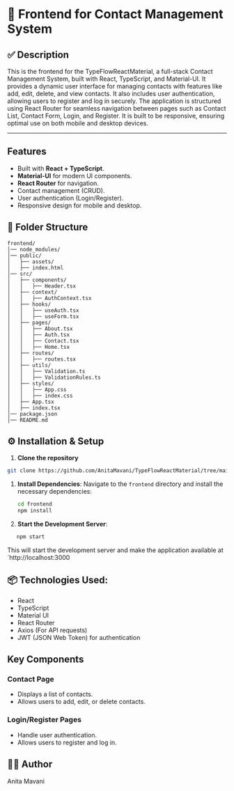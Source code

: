 # 📂 Frontend for Contact Management System

## ✅ Description

This is the frontend for the TypeFlowReactMaterial, a full-stack Contact Management System, built with React, TypeScript, and Material-UI. It provides a dynamic user interface for managing contacts with features like add, edit, delete, and view contacts. It also includes user authentication, allowing users to register and log in securely. The application is structured using React Router for seamless navigation between pages such as Contact List, Contact Form, Login, and Register. It is built to be responsive, ensuring optimal use on both mobile and desktop devices.

---

## Features

- Built with **React + TypeScript**.
- **Material-UI** for modern UI components.
- **React Router** for navigation.
- Contact management (CRUD).
- User authentication (Login/Register).
- Responsive design for mobile and desktop.

## 🚀 Folder Structure

```
frontend/
│── node_modules/
│── public/
│   ├── assets/
│   ├── index.html
│── src/
│   ├── components/
│   │   ├── Header.tsx
│   ├── context/
│   │   ├── AuthContext.tsx
│   ├── hooks/
│   │   ├── useAuth.tsx
│   │   ├── useForm.tsx
│   ├── pages/
│   │   ├── About.tsx
│   │   ├── Auth.tsx
│   │   ├── Contact.tsx
│   │   ├── Home.tsx
│   ├── routes/
│   │   ├── routes.tsx
│   ├── utils/
│   │   ├── Validation.ts
│   │   ├── ValidationRules.ts
│   ├── styles/
│   │   ├── App.css
│   │   ├── index.css
│   ├── App.tsx
│   ├── index.tsx
│── package.json
│── README.md
```

## ⚙️ Installation & Setup

1. **Clone the repository**

```bash
git clone https://github.com/AnitaMavani/TypeFlowReactMaterial/tree/main/frontend
```

1. **Install Dependencies**:
   Navigate to the `frontend` directory and install the necessary dependencies:

   ```bash
   cd frontend
   npm install
   ```

2. **Start the Development Server**:

```bash
   npm start
```

This will start the development server and make the application available at `http://localhost:3000

## 📦 Technologies Used:

- React
- TypeScript
- Material UI
- React Router
- Axios (For API requests)
- JWT (JSON Web Token) for authentication

## Key Components

### Contact Page

- Displays a list of contacts.
- Allows users to add, edit, or delete contacts.

### Login/Register Pages

- Handle user authentication.
- Allows users to register and log in.

## 👨‍💻 Author

Anita Mavani
